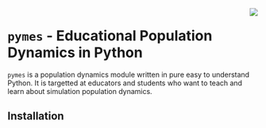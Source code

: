 <a href="https://codecov.io/gh/ulido/pymes" > 
 <img align="right" src="https://codecov.io/gh/ulido/pymes/graph/badge.svg?token=AEQL35D04I"/> 
</a>

# `pymes` - Educational Population Dynamics in Python

`pymes` is a population dynamics module written in pure easy to understand Python. It is targetted at educators and students who want to teach and learn about simulation population dynamics.

## Installation

